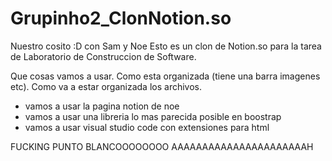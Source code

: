 # Grupinho2_ClonNotion.so
Nuestro cosito :D con Sam y Noe
Esto es un clon de Notion.so para la tarea de Laboratorio de Construccion de Software.

Que cosas vamos a usar. Como esta organizada (tiene una barra imagenes etc). Como va a estar organizada los archivos. 
- vamos a usar la pagina notion de noe 
- vamos a usar una libreria lo mas parecida posible en boostrap
- vamos a usar visual studio code con extensiones para html 

FUCKING PUNTO BLANCOOOOOOOO AAAAAAAAAAAAAAAAAAAAAAH